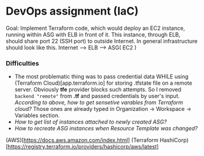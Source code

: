 # DevOps assignment (IaC)

Goal: Implement Terraform code, which would deploy an EC2 instance, running within ASG with ELB in front of it. This instance, through ELB, should share port 22 (SSH port) to outside Internet. 
In 	general infrastructure should look like this. Internet --> ELB --> ASG( EC2 )

### Difficulties
- The most problematic thing was to pass credential data WHILE using (Terraform Cloud)[app.terraform.io] for storing .tfstate file on a remote server.
Obviously **tfe**  provider blocks such attempts. 
So I removed `backend "remote"` from **.tf**  and passed credentials by user's input. 
*According to above, how to get sensetive varables from Terraform cloud?* Those ones are already typed in Organization -> Workspace -> Variables section.
- *How to get list of instances attached to newly created ASG?*
- *How to recreate ASG instances when Resource Template was changed?*


(AWS)[https://docs.aws.amazon.com/index.html]
(Terraform HashiCorp)[https://registry.terraform.io/providers/hashicorp/aws/latest]